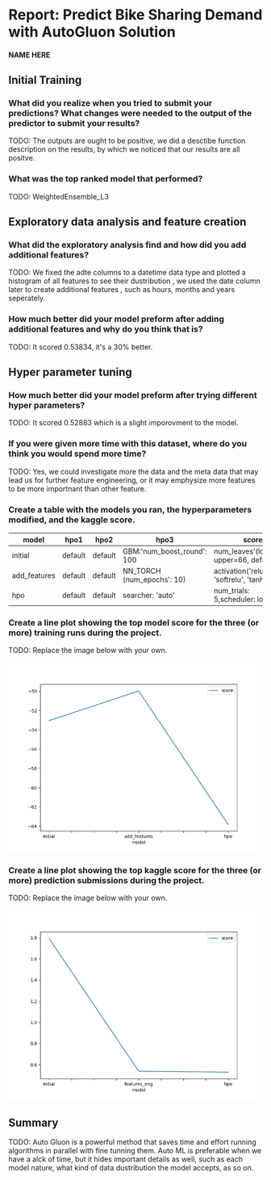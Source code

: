 # Report: Predict Bike Sharing Demand with AutoGluon Solution
#### NAME HERE

## Initial Training
### What did you realize when you tried to submit your predictions? What changes were needed to the output of the predictor to submit your results?
TODO: The outputs are ought to be positive, we did a desctibe function description on the results, by which we noticed that our results are
all positve.

### What was the top ranked model that performed?
TODO: WeightedEnsemble_L3

## Exploratory data analysis and feature creation
### What did the exploratory analysis find and how did you add additional features?
TODO: We fixed the adte columns to a datetime data type and plotted a histogram of all features to see their dustribution
, we used the date column later to create additional features , such as hours, months and years seperately. 

### How much better did your model preform after adding additional features and why do you think that is?
TODO: It scored 0.53834, it's a 30% better.

## Hyper parameter tuning
### How much better did your model preform after trying different hyper parameters?
TODO: It scored 0.52883  which is a slight imporovment to the model.

### If you were given more time with this dataset, where do you think you would spend more time?
TODO: Yes, we could investigate more the data and the meta data that may lead us for further feature engineering, 
or it may emphysize more features to be more importnant than other feature.

### Create a table with the models you ran, the hyperparameters modified, and the kaggle score.
|model|hpo1|hpo2|hpo3|score|
|--|--|--|--|--|
|initial|default|default|GBM:'num_boost_round': 100|num_leaves'(lower=26, upper=66, default=36)	|
|add_features|default|default|NN_TORCH (num_epochs': 10)|activation('relu', 'softrelu', 'tanh')|
|hpo|default|default|searcher: 'auto'|num_trials: 5,scheduler: local|

### Create a line plot showing the top model score for the three (or more) training runs during the project.

TODO: Replace the image below with your own.

![model_train_score.png](img/model_train_score.png)

### Create a line plot showing the top kaggle score for the three (or more) prediction submissions during the project.

TODO: Replace the image below with your own.

![model_test_score.png](img/model_test_score.png)

## Summary
TODO: Auto Gluon is a powerful method that saves time and effort running algorithms in parallel with fine tunning them.
Auto ML is preferable when we have a alck of time, but it hides important details as well, such as each model nature, 
what kind of data dustribution the model accepts, as so on.

